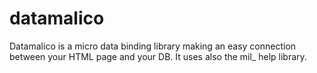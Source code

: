 datamalico
==========

Datamalico is a micro data binding library making an easy connection between your HTML page and your DB. It uses also the mil_ help library.
